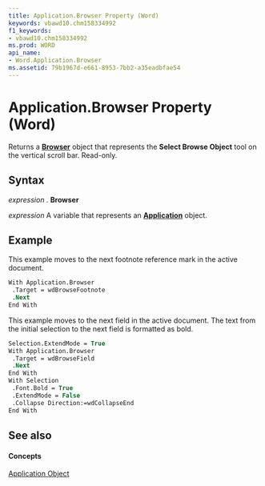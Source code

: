 ```yaml
---
title: Application.Browser Property (Word)
keywords: vbawd10.chm158334992
f1_keywords:
- vbawd10.chm158334992
ms.prod: WORD
api_name:
- Word.Application.Browser
ms.assetid: 79b1967d-e661-8953-7bb2-a35eadbfae54
---
```



# Application.Browser Property (Word)

Returns a  **[Browser](browser-object-word.md)** object that represents the **Select Browse Object** tool on the vertical scroll bar. Read-only.


## Syntax

 _expression_ . **Browser**

 _expression_ A variable that represents an **[Application](application-object-word.md)** object.


## Example

This example moves to the next footnote reference mark in the active document.


```vb
With Application.Browser 
 .Target = wdBrowseFootnote 
 .Next 
End With
```

This example moves to the next field in the active document. The text from the initial selection to the next field is formatted as bold.




```vb
Selection.ExtendMode = True 
With Application.Browser 
 .Target = wdBrowseField 
 .Next 
End With 
With Selection 
 .Font.Bold = True 
 .ExtendMode = False 
 .Collapse Direction:=wdCollapseEnd 
End With
```


## See also


#### Concepts


[Application Object](application-object-word.md)

